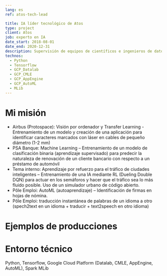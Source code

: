 ```yaml
---
lang: es
ref: atos-tech-lead

title: IA líder tecnológico de Atos
type: project
client: Atos
job: experto en IA
date_start: 2018-08-01
date_end: 2020-12-31
description: Supervisión de equipos de científicos e ingenieros de datos, tutoría técnica.
technos:
  - Python
  - Tensorflow
  - GCP_Datalab
  - GCP_CMLE
  - GCP_AppEngine
  - GCP_AutoML
  - MLib
---
```

# Mi misión
- Airbus (Protospace): Visión por ordenador y Transfer Learning - Entrenamiento de un modelo y creación de una aplicación para identificar caracteres marcados con láser en cables de pequeño diámetro (1-2 mm)
- PSA Banque: Machine Learning – Entrenamiento de un modelo de clasificación binaria (aprendizaje supervisado) para predecir la naturaleza de renovación de un cliente bancario con respecto a un préstamo de automóvil
- Tema interno: Aprendizaje por refuerzo para el tráfico de ciudades inteligentes – Entrenamiento de una IA mediante RL (Dueling Double DQN) para actuar en los semáforos y hacer que el tráfico sea lo más fluido posible. Uso de un simulador urbano de código abierto. 
- Pôle Emploi: AutoML (autoaprendizaje) – Identificación de firmas en hojas de nómina. 
- Pôle Emploi: traducción instantánea de palabras de un idioma a otro (spech2text en un idioma + traducir + text2speech en otro idioma)

# Ejemplos de producciones

# Entorno técnico
Python, Tensorflow, Google Cloud Platform (Datalab, CMLE, AppEngine, AutoML), Spark MLib